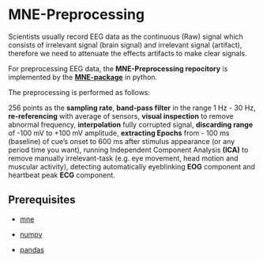 # MNE-Preprocessing

Scientists usually record EEG data as the continuous (Raw) signal which consists of irrelevant signal (brain signal) and irrelevant signal (artifact), therefore we need to attenuate the effects artifacts to make clear signals.

For preprocessing EEG data, the **MNE-Preprocessing repocitory** is implemented by the [**MNE-package**](https://mne.tools/stable/index.html) in python.

The preprocessing is performed as follows:

256 points as the **sampling rate**, **band-pass filter** in the range 1 Hz - 30 Hz, **re-referencing**
with average of sensors, **visual inspection** to remove abnormal frequency, **interpolation** fully
corrupted signal, **discarding range** of -100 mV to +100 mV amplitude, **extracting Epochs**
from - 100 ms (baseline) of cue’s onset to 600 ms after stimulus appearance (or any period time you want), running Independent Component Analysis **(ICA)** to remove manually irrelevant-task
(e.g. eye movement, head motion and muscular activity), detecting automatically eyeblinking
**EOG** component and heartbeat peak **ECG** component.


## Prerequisites

- [mne](https://mne.tools/stable/install/mne_python.html)

- [numpy](https://numpy.org/install/)

- [pandas](https://pandas.pydata.org/pandas-docs/stable/getting_started/install.html)
